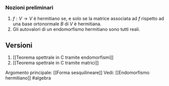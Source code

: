 ### Nozioni preliminari
1) $f: V\to V$ è hermitiano se, e solo se la matrice associata ad $f$ rispetto ad una base ortonormale $B$ di $V$ è hermitiana.
2) Gli autovalori di un endomorfismo hermitiano sono tutti reali.

## Versioni
1) [[Teorema spettrale in C tramite endomorfismi]]
2) [[Teorema spettrale in C tramite matrici]]


Argomento principale: [[Forma sesquilineare]]
Vedi: [[Endomorfismo hermitiano]]
#algebra 